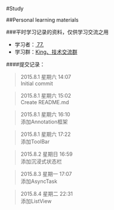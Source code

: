 #Study

##Personal learning materials

###平时学习记录的资料，仅供学习交流之用
* 学习者：[  77.](http://wpa.qq.com/msgrd?v=3&uin=951203598&site=qq&menu=yes "点击这里联系作者")<br>
* 学习群：[King、技术交流群](http://shang.qq.com/wpa/qunwpa?idkey=a1488cba8fc51aaa456a82105afafa34276957bd41337abcd0e593a098d9c56a "点击加群")<br>

####提交记录：
>2015.8.1 星期六 14:07<br>
>Initial commit<br>

>2015.8.1 星期六 15:02<br>
>Create README.md<br>

>2015.8.1 星期六 16:10<br>
>添加Annotation框架<br>

>2015.8.1 星期六 17:22<br>
>添加ToolBar<br>

>2015.8.2 星期日 16:59<br>
>添加沉浸式状态栏<br>

>2015.8.3 星期一 17:07<br>
>添加AsyncTask<br>

>2015.8.4 星期二 22:31<br>
>添加ListView<br>
